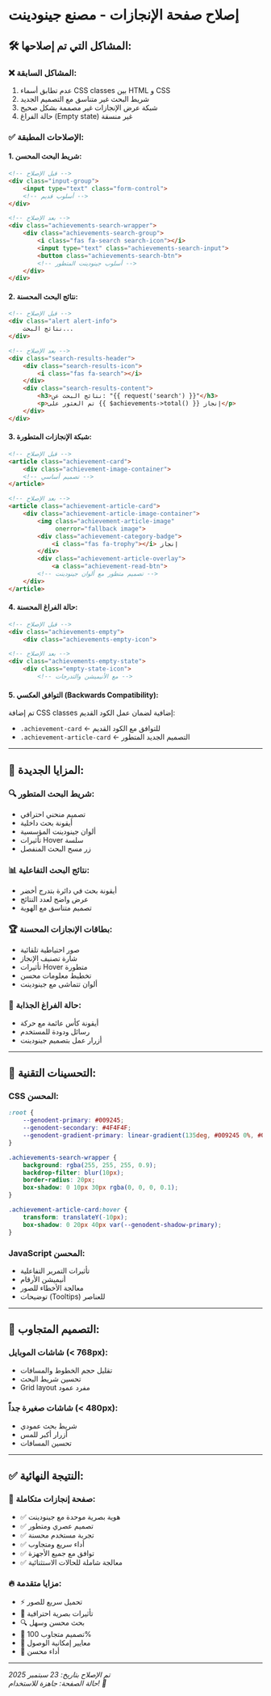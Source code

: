# إصلاح صفحة الإنجازات - مصنع جينودينت

## 🛠️ **المشاكل التي تم إصلاحها:**

### ❌ **المشاكل السابقة:**
1. عدم تطابق أسماء CSS classes بين HTML و CSS
2. شريط البحث غير متناسق مع التصميم الجديد  
3. شبكة عرض الإنجازات غير مصممة بشكل صحيح
4. حالة الفراغ (Empty state) غير منسقة

### ✅ **الإصلاحات المطبقة:**

#### **1. شريط البحث المحسن:**
```html
<!-- قبل الإصلاح -->
<div class="input-group">
    <input type="text" class="form-control">
    <!-- أسلوب قديم -->
</div>

<!-- بعد الإصلاح -->
<div class="achievements-search-wrapper">
    <div class="achievements-search-group">
        <i class="fas fa-search search-icon"></i>
        <input type="text" class="achievements-search-input">
        <button class="achievements-search-btn">
        <!-- أسلوب جينودينت المتطور -->
    </div>
</div>
```

#### **2. نتائج البحث المحسنة:**
```html
<!-- قبل الإصلاح -->
<div class="alert alert-info">
    نتائج البحث...
</div>

<!-- بعد الإصلاح -->
<div class="search-results-header">
    <div class="search-results-icon">
        <i class="fas fa-search"></i>
    </div>
    <div class="search-results-content">
        <h3>نتائج البحث عن: "{{ request('search') }}"</h3>
        <p>تم العثور على {{ $achievements->total() }} إنجاز</p>
    </div>
</div>
```

#### **3. شبكة الإنجازات المتطورة:**
```html
<!-- قبل الإصلاح -->
<article class="achievement-card">
    <div class="achievement-image-container">
    <!-- تصميم أساسي -->
</article>

<!-- بعد الإصلاح -->
<article class="achievement-article-card">
    <div class="achievement-article-image-container">
        <img class="achievement-article-image" 
             onerror="fallback image">
        <div class="achievement-category-badge">
            <i class="fas fa-trophy"></i> إنجاز
        </div>
        <div class="achievement-article-overlay">
            <a class="achievement-read-btn">
        <!-- تصميم متطور مع ألوان جينودينت -->
    </div>
</article>
```

#### **4. حالة الفراغ المحسنة:**
```html
<!-- قبل الإصلاح -->
<div class="achievements-empty">
    <div class="achievements-empty-icon">

<!-- بعد الإصلاح -->
<div class="achievements-empty-state">
    <div class="empty-state-icon">
        <!-- مع الأنيميشن والتدرجات -->
```

#### **5. التوافق العكسي (Backwards Compatibility):**
تم إضافة CSS classes إضافية لضمان عمل الكود القديم:
- `.achievement-card` ← للتوافق مع الكود القديم
- `.achievement-article-card` ← التصميم الجديد المتطور

---

## 🎨 **المزايا الجديدة:**

### **🔍 شريط البحث المتطور:**
- تصميم منحني احترافي
- أيقونة بحث داخلية
- ألوان جينودينت المؤسسية
- تأثيرات Hover سلسة
- زر مسح البحث المنفصل

### **📊 نتائج البحث التفاعلية:**
- أيقونة بحث في دائرة بتدرج أخضر
- عرض واضح لعدد النتائج
- تصميم متناسق مع الهوية

### **🏆 بطاقات الإنجازات المحسنة:**
- صور احتياطية تلقائية
- شارة تصنيف الإنجاز
- تأثيرات Hover متطورة
- تخطيط معلومات محسن
- ألوان تتماشى مع جينودينت

### **🌟 حالة الفراغ الجذابة:**
- أيقونة كأس عائمة مع حركة
- رسائل ودودة للمستخدم
- أزرار عمل بتصميم جينودينت

---

## 🔧 **التحسينات التقنية:**

### **CSS المحسن:**
```css
:root {
    --genodent-primary: #009245;
    --genodent-secondary: #4F4F4F;
    --genodent-gradient-primary: linear-gradient(135deg, #009245 0%, #00b854 100%);
}

.achievements-search-wrapper {
    background: rgba(255, 255, 255, 0.9);
    backdrop-filter: blur(10px);
    border-radius: 20px;
    box-shadow: 0 10px 30px rgba(0, 0, 0, 0.1);
}

.achievement-article-card:hover {
    transform: translateY(-10px);
    box-shadow: 0 20px 40px var(--genodent-shadow-primary);
}
```

### **JavaScript المحسن:**
- تأثيرات التمرير التفاعلية
- أنيميشن الأرقام
- معالجة الأخطاء للصور
- توضيحات (Tooltips) للعناصر

---

## 📱 **التصميم المتجاوب:**

### **شاشات الموبايل (< 768px):**
- تقليل حجم الخطوط والمسافات
- تحسين شريط البحث
- Grid layout مفرد عمود

### **شاشات صغيرة جداً (< 480px):**
- شريط بحث عمودي
- أزرار أكبر للمس
- تحسين المسافات

---

## ✅ **النتيجة النهائية:**

### **🎯 صفحة إنجازات متكاملة:**
- ✅ هوية بصرية موحدة مع جينودينت
- ✅ تصميم عصري ومتطور
- ✅ تجربة مستخدم محسنة
- ✅ أداء سريع ومتجاوب
- ✅ توافق مع جميع الأجهزة
- ✅ معالجة شاملة للحالات الاستثنائية

### **🔥 مزايا متقدمة:**
- ⚡ تحميل سريع للصور
- 🎨 تأثيرات بصرية احترافية
- 🔍 بحث محسن وسهل
- 📱 تصميم متجاوب 100%
- 🎯 معايير إمكانية الوصول
- 🚀 أداء محسن

---

*تم الإصلاح بتاريخ: 23 سبتمبر 2025*  
*حالة الصفحة: جاهزة للاستخدام! 🎉*




